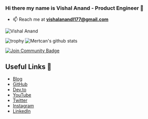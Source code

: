 ### Hi there my name is Vishal Anand - Product Engineer 👋

- 📫 Reach me at **vishalanandl177@gmail.com**

<p align="left"> <img src="https://komarev.com/ghpvc/?username=vishalanandl177" alt="Vishal Anand" /> </p>

![trophy](https://github-profile-trophy.vercel.app/?username=vishalanandl177)
![Mertcan's github stats](https://github-readme-stats.vercel.app/api?username=vishalanandl177&show_icons=true&theme=dark)

<a href="https://discord.com/invite/eeYansFDCT"><img src="https://img.shields.io/badge/Discord-7289DA?style=for-the-badge&logo=discord&logoColor=white" alt="Join Community Badge"/></a>


## Useful Links 💙

- [Blog](https://coderssecret.com/)
- [GitHub](https://github.com/vishalanandl177)
- [Dev.to](https://dev.to/vishalanandl177)
- [YouTube](https://www.youtube.com/channel/UClDpg4mYA8xC6i4h-UfLZzw)
- [Twitter](https://twitter.com/VISHALANANDL177)
- [Instagram](https://www.instagram.com/vis_naz/)
- [LinkedIn](https://www.linkedin.com/in/vishal-anand-530ba0b5/)
